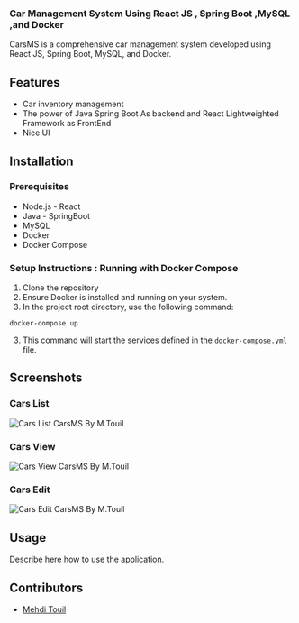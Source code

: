 ### Car Management System Using React JS , Spring Boot ,MySQL ,and Docker

CarsMS is a comprehensive car management system developed using React JS, Spring Boot, MySQL, and Docker.

## Features

- Car inventory management
- The power of Java Spring Boot As backend and React Lightweighted Framework as FrontEnd
- Nice UI

## Installation

### Prerequisites

- Node.js - React
- Java - SpringBoot
- MySQL
- Docker
- Docker Compose

### Setup Instructions :  Running with Docker Compose

1. Clone the repository
2. Ensure Docker is installed and running on your system.
3. In the project root directory, use the following command:
```
docker-compose up
```
3. This command will start the services defined in the `docker-compose.yml` file.

## Screenshots

### Cars List
![Cars List](path_to/Cars_list.png)
CarsMS By M.Touil

### Cars View
![Cars View](path_to/Cars_view.png)
CarsMS By M.Touil

### Cars Edit
![Cars Edit](path_to/Cars_edit.png)
CarsMS By M.Touil

## Usage

Describe here how to use the application.

## Contributors

- [Mehdi Touil](https://www.linkedin.com/in/mehditouil)
